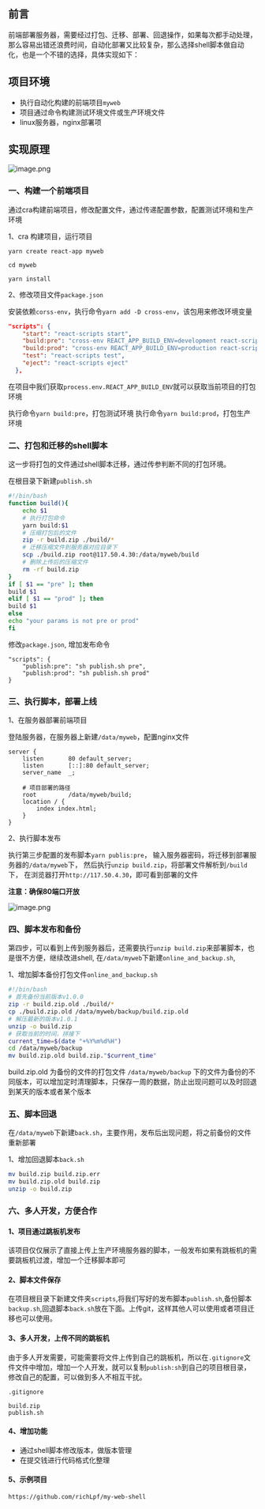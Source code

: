 ## 前言

前端部署服务器，需要经过打包、迁移、部署、回退操作，如果每次都手动处理，那么容易出错还浪费时间，自动化部署又比较复杂，那么选择shell脚本做自动化，也是一个不错的选择，具体实现如下：

## 项目环境

- 执行自动化构建的前端项目`myweb`
- 项目通过命令构建测试环境文件或生产环境文件
- linux服务器，nginx部署项

## 实现原理

![image.png](https://p6-juejin.byteimg.com/tos-cn-i-k3u1fbpfcp/c22733e3f80f4d46bc72879beefc2355~tplv-k3u1fbpfcp-watermark.image)


### 一、构建一个前端项目

通过cra构建前端项目，修改配置文件，通过传递配置参数，配置测试环境和生产环境

1、cra 构建项目，运行项目

```
yarn create react-app myweb

cd myweb

yarn install
```

2、修改项目文件`package.json`

安装依赖`corss-env`，执行命令`yarn add -D cross-env`，该包用来修改环境变量

```json
"scripts": {
    "start": "react-scripts start",
    "build:pre": "cross-env REACT_APP_BUILD_ENV=development react-scripts build",
    "build:prod": "cross-env REACT_APP_BUILD_ENV=production react-scripts build",
    "test": "react-scripts test",
    "eject": "react-scripts eject"
  },
```

在项目中我们获取`process.env.REACT_APP_BUILD_ENV`就可以获取当前项目的打包环境

执行命令`yarn build:pre`，打包测试环境
执行命令`yarn build:prod`，打包生产环境

### 二、打包和迁移的shell脚本

这一步将打包的文件通过shell脚本迁移，通过传参判断不同的打包环境。

在根目录下新建`publish.sh`

```sh
#!/bin/bash
function build(){
    echo $1
    # 执行打包命令
    yarn build:$1
    # 压缩打包后的文件
    zip -r build.zip ./build/*
    # 迁移压缩文件到服务器对应目录下
    scp ./build.zip root@117.50.4.30:/data/myweb/build
    # 删除上传后的压缩文件
    rm -rf build.zip
}
if [ $1 == "pre" ]; then
build $1
elif [ $1 == "prod" ]; then
build $1
else
echo "your params is not pre or prod"
fi
```

修改`package.json`, 增加发布命令

```
"scripts": {
    "publish:pre": "sh publish.sh pre",
    "publish:prod": "sh publish.sh prod"
}
```

### 三、执行脚本，部署上线

1、在服务器部署前端项目

登陆服务器，在服务器上新建`/data/myweb`，配置nginx文件

```nginx
server {
    listen       80 default_server;
    listen       [::]:80 default_server;
    server_name  _;
    
    # 项目部署的路径
    root         /data/myweb/build;
    location / {
        index index.html;
    }
}
```

2、执行脚本发布

执行第三步配置的发布脚本`yarn publis:pre`，
输入服务器密码，将迁移到部署服务器的`/data/myweb`下，
然后执行`unzip build.zip`，将部署文件解析到`/build`下，
在浏览器打开`http://117.50.4.30`，即可看到部署的文件

**注意：确保80端口开放**

![image.png](https://p3-juejin.byteimg.com/tos-cn-i-k3u1fbpfcp/3e4e83f3dfa0415d8d21947f58830d47~tplv-k3u1fbpfcp-watermark.image)


### 四、脚本发布和备份

第四步，可以看到上传到服务器后，还需要执行`unzip build.zip`来部署脚本，也是很不方便，继续改进shell,
在`/data/myweb`下新建`online_and_backup.sh`,

1、增加脚本备份打包文件`online_and_backup.sh`

```sh
#!/bin/bash
# 首先备份当前版本v1.0.0
zip -r build.zip.old ./build/*
cp ./build.zip.old /data/myweb/backup/build.zip.old
# 解压最新的版本v1.0.1
unzip -o build.zip
# 获取当前的时间，拼接下
current_time=$(date "+%Y%m%d%H")
cd /data/myweb/backup
mv build.zip.old build.zip."$current_time"
```

build.zip.old 为备份的文件的打包文件
`/data/myweb/backup` 下的文件为备份的不同版本，可以增加定时清理脚本，只保存一周的数据，防止出现问题可以及时回退到某天的版本或者某个版本


### 五、脚本回退

在`/data/myweb`下新建`back.sh`，主要作用，发布后出现问题，将之前备份的文件重新部署

1、增加回退脚本`back.sh`

```sh
mv build.zip build.zip.err
mv build.zip.old build.zip
unzip -o build.zip
```

### 六、多人开发，方便合作

#### 1、项目通过跳板机发布

该项目仅仅展示了直接上传上生产环境服务器的脚本，一般发布如果有跳板机的需要跳板机过渡，增加一个迁移脚本即可

#### 2、脚本文件保存

在项目根目录下新建文件夹`scripts`,将我们写好的发布脚本`publish.sh`,备份脚本`backup.sh`,回退脚本`back.sh`放在下面。上传git，这样其他人可以使用或者项目迁移也可以使用。

#### 3、多人开发，上传不同的跳板机

由于多人开发需要，可能需要将文件上传到自己的跳板机，所以在`.gitignore`文件文件中增加，增加一个人开发，就可以复制`publish:sh`到自己的项目根目录，修改自己的配置，可以做到多人不相互干扰。

`.gitignore`
```
build.zip
publish.sh
```

#### 4、增加功能
- 通过shell脚本修改版本，做版本管理
- 在提交钱进行代码格式化整理

#### 5、示例项目

```
https://github.com/richLpf/my-web-shell
```